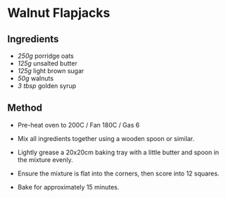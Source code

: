 # Walnut Flapjacks

## Ingredients

- _250g_ porridge oats
- _125g_ unsalted butter
- _125g_ light brown sugar
- _50g_ walnuts
- _3 tbsp_ golden syrup

## Method

- Pre-heat oven to 200C / Fan 180C / Gas 6

- Mix all ingredients together using a wooden spoon or similar.

- Lightly grease a 20x20cm baking tray with a little butter and spoon in the mixture evenly.

- Ensure the mixture is flat into the corners, then score into 12 squares.

- Bake for approximately 15 minutes.
